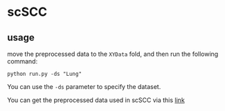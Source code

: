# scSCC

## usage

move the preprocessed data to the `XYData` fold, and then run the following command:

```shell
python run.py -ds "Lung"
```

You can use the `-ds` parameter to specify the dataset.

You can get the preprocessed data used in scSCC via this [link](https://drive.google.com/drive/folders/1-ZyTpLthZTXIJeNMXIf16QhjziOIWYD0?usp=drive_link)
